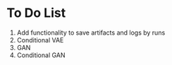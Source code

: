 # To Do List
1. Add functionality to save artifacts and logs by runs
2. Conditional VAE
3. GAN
4. Conditional GAN